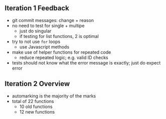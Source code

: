 Iteration 1 Feedback
-
- git commit messages: change + reason
- no need to test for single + multipe
  - just do singular
  - if testing for list functions, 2 is optimal
- try to not use `for` loops
  - use Javascript methods
- make use of helper functions for repeated code
  - reduce repeated logic; e.g. valid ID checks
- tests should not know what the error message is exactly; just do expect error

Iteration 2 Overview
-
- automarking is the majority of the marks
- total of 22 functions
  - 10 old functions
  - 12 new functions
